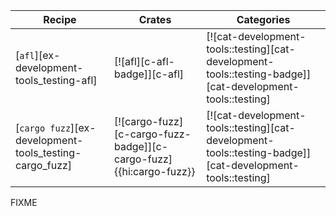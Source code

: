 | Recipe | Crates | Categories |
|--------|--------|------------|
| [`afl`][ex-development-tools_testing-afl] | [![afl][c-afl-badge]][c-afl] | [![cat-development-tools::testing][cat-development-tools::testing-badge]][cat-development-tools::testing] |
| [`cargo fuzz`][ex-development-tools_testing-cargo_fuzz] | [![cargo-fuzz][c-cargo-fuzz-badge]][c-cargo-fuzz]{{hi:cargo-fuzz}} | [![cat-development-tools::testing][cat-development-tools::testing-badge]][cat-development-tools::testing] |

<div class="hidden">
FIXME
</div>
